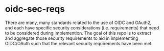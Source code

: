 # oidc-sec-reqs

There are many, many standards related to the use of OIDC and OAuth2, and each have specific security considerations (i.e. requirements) that need to be considered during implemention.  The goal of this repo is to extract and aggregate those security requirements to aid in implementing OIDC/OAuth such that the relevant security requirements have been met.